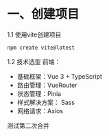 # 一、创建项目
1.1 使用vite创建项目
```bash
npm create vite@latest
```

1.2 技术选型
前端：
- 基础框架：Vue 3 + TypeScript
- 路由管理：VueRouter
- 状态管理：Pinia
- 样式解决方案： Sass
- 网络请求：Axios

测试第二次合并